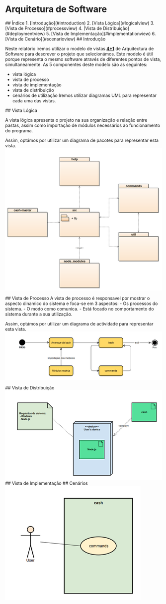 # Arquitetura de Software

<a name="index"/>
## Índice
1. [Introdução](#introduction)
2. [Vista Lógica](#logicalview)
3. [Vista de Processo](#processview)
4. [Vista de Distribuição](#deploymentview)
5. [Vista de Implementação](#implementationview)
6. [Vista de Cenário](#scenarioview)

<a name="introduction"/>
## Introdução

Neste relatório iremos utilizar o modelo de vistas [**4+1**](https://en.wikipedia.org/wiki/4%2B1_architectural_view_model) de Arquitectura de Software para descrever o projeto que selecionámos. Este modelo é útil porque representa o mesmo software através de diferentes pontos de vista, simultaneamente. As 5 componentes deste modelo são as seguintes:
 - vista lógica
 - vista de processo
 - vista de implementação
 - vista de distribuição
 - cenários de utilização
Iremos utilizar diagramas UML para representar cada uma das vistas.



<a name="logicalview"/>
## Vista Lógica

A vista lógica apresenta o projeto na sua organização e relação entre pastas, assim como importação de módulos necessários ao funcionamento do programa.

Assim, optámos por utilizar um diagrama de pacotes para representar esta vista.
<img src="views/Logicalview.png" />

<a name="processview"/>
## Vista de Processo
A vista de processo é responsavel por mostrar o aspecto dinamico do sistema e foca-se em 3 aspectos:
- Os processos do sistema.
- O modo como comunica.
- Está focado no comportamento do sistema  durante a sua utilização. 

Assim, optámos por utilizar um diagrama de actividade para representar esta vista.
<img src="views/ProcessView.png" />

<a name="deploymentview"/>
## Vista de Distribuição
<img src="views/deploymentview.png" />

<a name="implementationview"/>
## Vista de Implementação

<a name="scenarioview"/>
## Cenários
<img src ="views/ScenarioView.png" />
